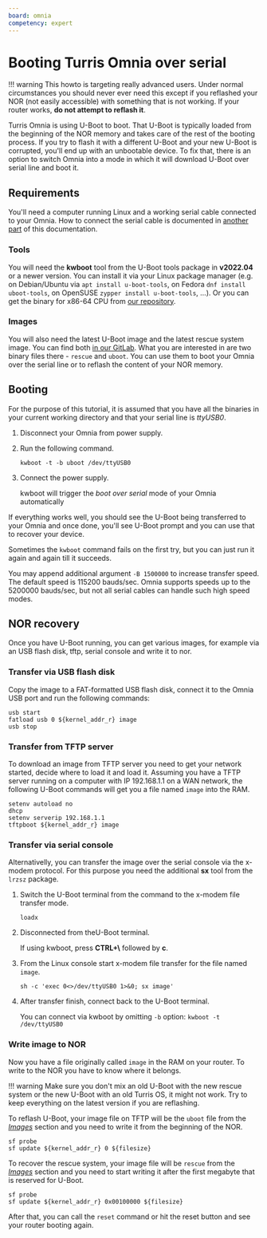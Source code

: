 ```yaml
---
board: omnia
competency: expert
---
```

# Booting Turris Omnia over serial

!!! warning
    This howto is targeting really advanced users. Under normal circumstances
    you should never ever need this except if you reflashed your NOR (not
    easily accessible) with something that is not working. If your router
    works, **do not attempt to reflash it**.

Turris Omnia is using U-Boot to boot. That U-Boot is typically loaded from the
beginning of the NOR memory and takes care of the rest of the booting process.
If you try to flash it with a different U-Boot and your new U-Boot is corrupted,
you'll end up with an unbootable device. To fix that, there is an option to
switch Omnia into a mode in which it will download U-Boot over serial line and
boot it.

## Requirements

You'll need a computer running Linux and a working serial cable connected to
your Omnia. How to connect the serial cable is documented in
[another part](../serial.md#turris-omnia) of this documentation.

### Tools

You will need the **kwboot** tool from the U-Boot tools package in
**v2022.04** or a newer version. You can install it via your Linux package
manager (e.g. on Debian/Ubuntu via `apt install u-boot-tools`, on Fedora
`dnf install uboot-tools`, on OpenSUSE `zypper install u-boot-tools`, ...).
Or you can get the binary for x86-64 CPU from
[our repository](https://repo.turris.cz/omnia/nor_fw/x86_64/).

### Images

You will also need the latest U-Boot image and the latest rescue system image.
You can find both
[in our GitLab](https://gitlab.nic.cz/turris/os/packages/-/tree/master/hardware/omnia/omnia-firmware/files).
What you are interested in are two binary files there - `rescue` and `uboot`.
You can use them to boot your Omnia over the serial line or to reflash
the content of your NOR memory.

## Booting

For the purpose of this tutorial, it is assumed that you have all the binaries
in your current working directory and that your serial line is _ttyUSB0_.

1. Disconnect your Omnia from power supply.
2. Run the following command.

    ```
    kwboot -t -b uboot /dev/ttyUSB0
    ```

3. Connect the power supply.

    kwboot will trigger the _boot over serial_ mode of your Omnia automatically

If everything works well, you should see the U-Boot being transferred to your
Omnia and once done, you'll see U-Boot prompt and you can use that to recover
your device.

Sometimes the `kwboot` command fails on the first try, but you can just run it
again and again till it succeeds.

You may append additional argument `-B 1500000` to increase transfer speed.
The default speed is 115200 bauds/sec. Omnia supports speeds up to the 5200000
bauds/sec, but not all serial cables can handle such high speed modes.

## NOR recovery

Once you have U-Boot running, you can get various images, for example via an USB
flash disk, tftp, serial console and write it to nor.

### Transfer via USB flash disk

Copy the image to a FAT-formatted USB flash disk, connect it to the Omnia USB
port and run the following commands:

```
usb start
fatload usb 0 ${kernel_addr_r} image
usb stop
```

### Transfer from TFTP server

To download an image from TFTP server you need to get your network started,
decide where to load it and load it. Assuming you have a TFTP server running on
a computer with IP 192.168.1.1 on a WAN network, the following U-Boot commands
will get you a file named `image` into the RAM.

```
setenv autoload no
dhcp
setenv serverip 192.168.1.1
tftpboot ${kernel_addr_r} image
```

### Transfer via serial console

Alternativelly, you can transfer the image over the serial console via
the x-modem protocol. For this purpose you need the additional **sx** tool
from the `lrzsz` package.

1. Switch the U-Boot terminal from the command to the x-modem file transfer
    mode.

    ```
    loadx
    ```

2. Disconnected from theU-Boot terminal.

    If using kwboot, press **CTRL+\\** followed by **c**.

3. From the Linux console start x-modem file transfer for the file named
    `image`.

    ```
    sh -c 'exec 0<>/dev/ttyUSB0 1>&0; sx image'
    ```

4. After transfer finish, connect back to the U-Boot terminal.

    You can connect via kwboot by omitting `-b` option: `kwboot -t /dev/ttyUSB0`

### Write image to NOR

Now you have a file originally called `image` in the RAM on your router.
To write to the NOR you have to know where it belongs.

!!! warning
    Make sure you don't mix an old U-Boot with the new rescue system or the new
    U-Boot with an old Turris OS, it might not work. Try to keep everything on
    the latest version if you are reflashing.

To reflash U-Boot, your image file on TFTP will be the `uboot` file from
the _[Images](#u-boot)_ section and you need to write it from the beginning of
the NOR.

```
sf probe
sf update ${kernel_addr_r} 0 ${filesize}
```

To recover the rescue system, your image file will be `rescue` from
the _[Images](#rescue-image)_ section and you need to start writing it after
the first megabyte that is reserved for U-Boot.

```
sf probe
sf update ${kernel_addr_r} 0x00100000 ${filesize}
```

After that, you can call the `reset` command or hit the reset button and see
your router booting again.

